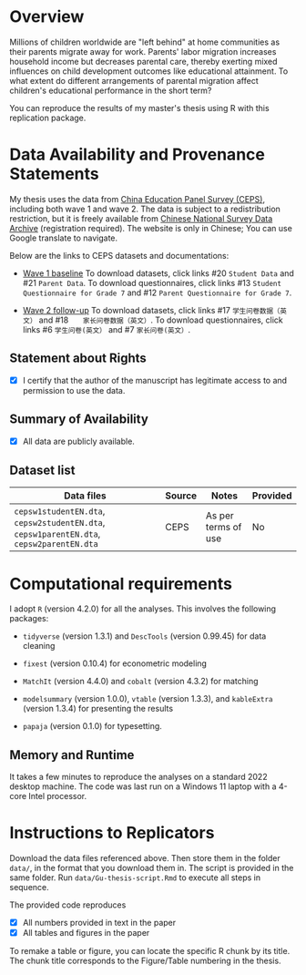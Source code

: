 # Overview

Millions of children worldwide are "left behind" at home communities as their parents migrate away for work. Parents' labor migration increases household income but decreases parental care, thereby exerting mixed influences on child development outcomes like educational attainment. To what extent do different arrangements of parental migration affect children's educational performance in the short term?

You can reproduce the results of my master's thesis using R with this replication package. 

# Data Availability and Provenance Statements

My thesis uses the data from [China Education Panel Survey (CEPS)](http://ceps.ruc.edu.cn/English/Home.htm), including both wave 1 and wave 2. The data is subject to a redistribution restriction, but it is freely available from [Chinese National Survey Data Archive](http://www.cnsda.org/index.php) (registration required). The website is only in Chinese; You can use Google translate to navigate.

Below are the links to CEPS datasets and documentations:

- [Wave 1 baseline](http://www.cnsda.org/index.php?r=projects/view&id=72810330)  To download datasets, click links #20 `Student Data` and #21 `Parent Data`. To download questionnaires, click links #13 `Student Questionnaire for Grade 7` and #12 `Parent Questionnaire for Grade 7`.

- [Wave 2 follow-up](http://www.cnsda.org/index.php?r=projects/view&id=61662993) To download datasets, click links #17 `学生问卷数据（英文）` and #18 `	家长问卷数据（英文）`. To download questionnaires, click links #6 `学生问卷(英文）` and #7 `家长问卷(英文）`.

## Statement about Rights

- [x] I certify that the author of the manuscript has legitimate access to and permission to use the data. 

## Summary of Availability

- [x] All data are publicly available.

## Dataset list

| Data files                                                   | Source | Notes               | Provided |
| ------------------------------------------------------------ | ------ | ------------------- | -------- |
| `cepsw1studentEN.dta`, `cepsw2studentEN.dta`, `cepsw1parentEN.dta`, `cepsw2parentEN.dta` | CEPS   | As per terms of use | No       |

# Computational requirements

I adopt `R` (version 4.2.0) for all the analyses. This involves the following packages:

- `tidyverse` (version 1.3.1) and `DescTools` (version 0.99.45) for data cleaning

- `fixest` (version 0.10.4) for econometric modeling

- `MatchIt` (version 4.4.0) and `cobalt` (version 4.3.2) for matching

- `modelsummary` (version 1.0.0), `vtable` (version 1.3.3), and `kableExtra` (version 1.3.4) for presenting the results

- `papaja` (version 0.1.0) for typesetting.

## Memory and Runtime 

It takes a few minutes to reproduce the analyses on a standard 2022 desktop machine. The code was last run on a Windows 11 laptop with a 4-core Intel processor.

# Instructions to Replicators

Download the data files referenced above. Then store them in the folder `data/`, in the format that you download them in. The script is provided in the same folder. Run `data/Gu-thesis-script.Rmd` to execute all steps in sequence. 

The provided code reproduces 

- [x] All numbers provided in text in the paper
- [x] All tables and figures in the paper

To remake a table or figure, you can locate the specific R chunk by its title. The chunk title corresponds to the Figure/Table numbering in the thesis. 

